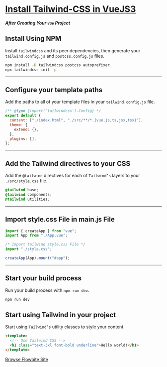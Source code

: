 # [Install Tailwind-CSS in VueJS3](https://tailwindcss.com)

**_*After Creating Your `Vue` Project*_**

## Install Using NPM

Install `tailwindcss` and its peer dependencies, then generate your `tailwind.config.js` and `postcss.config.js` files.

```bash
npm install -D tailwindcss postcss autoprefixer
npx tailwindcss init -p
```

---

## Configure your template paths

Add the paths to all of your template files in your `tailwind.config.js` file.

```js
/** @type {import('tailwindcss').Config} */
export default {
  content: ["./index.html", "./src/**/*.{vue,js,ts,jsx,tsx}"],
  theme: {
    extend: {},
  },
  plugins: [],
};
```

---

## Add the Tailwind directives to your CSS

Add the `@tailwind` directives for each of `Tailwind’s` layers to your `./src/style.css` file.

```css
@tailwind base;
@tailwind components;
@tailwind utilities;
```

---

## Import style.css File in main.js File

```js
import { createApp } from "vue";
import App from "./App.vue";

/* Import tailwind style.css File */
import "./style.css";

createApp(App).mount("#app");
```

---

## Start your build process

Run your build process with `npm run dev`.

```bash
npm run dev
```

## Start using Tailwind in your project

Start using `Tailwind’s` utility classes to style your content.

```html
<template>
  <!-- Use Tailwind CSS -->
  <h1 class="text-3xl font-bold underline">Hello world!</h1>
</template>
```

[Browse Flowbite Site](https://tailwindcss.com/docs/guides/vite#vue)

